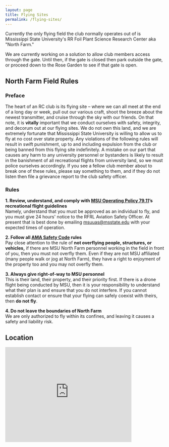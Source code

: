 ```yaml
---
layout: page
title: Flying Sites
permalink: /flying-sites/
---
```


Currently the only flying field the club normally operates out of is Mississippi State University's RR Foil Plant Science Research Center aka "North Farm."

We are currently working on a solution to allow club members access through the gate. Until then, if the gate is closed then park outside the gate, or proceed down to the Rose Garden to see if that gate is open.

## North Farm Field Rules
### Preface
The heart of an RC club is its flying site – where we can all meet at the end of a long day or week, pull out our various craft, shoot the breeze about the newest transmitter, and cruise through the sky with our friends. On that note, it is **vitally** important that we conduct ourselves with safety, integrity, and decorum out at our flying sites. We do not own this land, and we are extremely fortunate that Mississippi State University is willing to allow us to fly at no cost over state property.
Any violations of the following rules will result in swift punishment, up to and including expulsion from the club or being banned from this flying site indefinitely. A mistake on our part that causes any harm to any university personnel or bystanders is likely to result in the banishment of all recreational flights from university land, so we must police ourselves accordingly. If you see a fellow club member about to break one of these rules, please say something to them, and if they do not listen then file a grievance report to the club safety officer.

### Rules
**1. Review, understand, and comply with [MSU Operating Policy 79.11](https://www.policies.msstate.edu/sites/www.policies.msstate.edu/files/7911.pdf)’s recreational flight guidelines**  
Namely, understand that you must be approved as an individual to fly, and you must give 24 hours' notice to the RFRL Aviation Safety Officer. At present that is best done by emailing <msuuas@msstate.edu> with your expected times of operation.  

**2. Follow all [AMA Safety Code](https://www.modelaircraft.org/system/files/documents/105.pdf) rules**  
Pay close attention to the rule of **not overflying people, structures, or vehicles,** if there are MSU North Farm personnel working in the field in front of you, then you must not overfly them. Even if they are not MSU affiliated (many people walk or jog at North Farm), they have a right to enjoyment of the property too and you may not overfly them.

**3. Always give right-of-way to MSU personnel**  
This is their land, their property, and their priority first. If there is a drone flight being conducted by MSU, then it is your responsibility to understand what their plan is and ensure that you do not interfere. If you cannot establish contact or ensure that your flying can safely coexist with theirs, then **do not fly**.

**4. Do not leave the boundaries of North Farm**  
We are only authorized to fly within its confines, and leaving it causes a safety and liability risk.


## Location
<iframe src="https://www.google.com/maps/embed?pb=!1m17!1m12!1m3!1d4103.906647241833!2d-88.77360292372015!3d33.4702834482341!2m3!1f0!2f0!3f0!3m2!1i1024!2i768!4f13.1!3m2!1m1!2zMzPCsDI4JzEzLjAiTiA4OMKwNDYnMTUuNyJX!5e1!3m2!1sen!2sus!4v1697594385005!5m2!1sen!2sus" width="400" height="300" style="border:0;" allowfullscreen="" loading="lazy" referrerpolicy="no-referrer-when-downgrade"></iframe>
